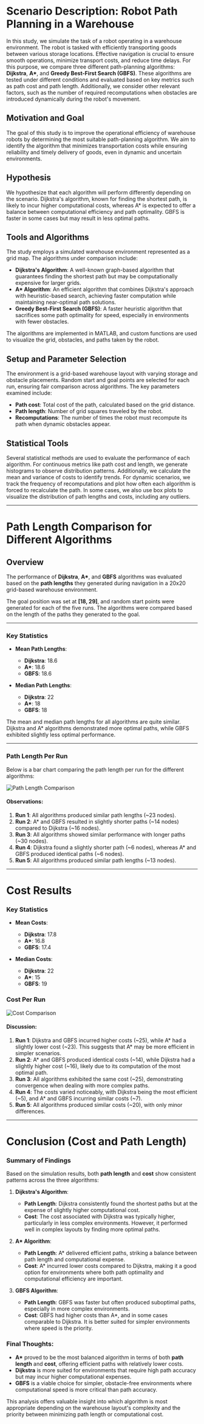 # Scenario Description: Robot Path Planning in a Warehouse

In this study, we simulate the task of a robot operating in a warehouse environment. 
The robot is tasked with efficiently transporting goods between various storage locations. 
Effective navigation is crucial to ensure smooth operations, minimize transport costs, and reduce time delays. 
For this purpose, we compare three different path-planning algorithms: **Dijkstra**, **A\***, and **Greedy Best-First Search (GBFS)**. 
These algorithms are tested under different conditions and evaluated based on key metrics such as path cost and path length. Additionally, we consider other relevant factors, such as the number of required recomputations when obstacles are introduced dynamically during the robot's movement.

## Motivation and Goal

The goal of this study is to improve the operational efficiency of warehouse robots by determining the most suitable path-planning algorithm. 
We aim to identify the algorithm that minimizes transportation costs while ensuring reliability and timely delivery of goods, even in dynamic and uncertain environments.

## Hypothesis

We hypothesize that each algorithm will perform differently depending on the scenario. 
Dijkstra's algorithm, known for finding the shortest path, is likely to incur higher computational costs, whereas A\* is expected to offer a balance between computational efficiency and path optimality. 
GBFS is faster in some cases but may result in less optimal paths.

## Tools and Algorithms

The study employs a simulated warehouse environment represented as a grid map. The algorithms under comparison include:

- **Dijkstra's Algorithm**: A well-known graph-based algorithm that guarantees finding the shortest path but may be computationally expensive for larger grids.
- **A\* Algorithm**: An efficient algorithm that combines Dijkstra's approach with heuristic-based search, achieving faster computation while maintaining near-optimal path solutions.
- **Greedy Best-First Search (GBFS)**: A faster heuristic algorithm that sacrifices some path optimality for speed, especially in environments with fewer obstacles.

The algorithms are implemented in MATLAB, and custom functions are used to visualize the grid, obstacles, and paths taken by the robot.

## Setup and Parameter Selection

The environment is a grid-based warehouse layout with varying storage and obstacle placements. Random start and goal points are selected for each run, ensuring fair comparison across algorithms. The key parameters examined include:

- **Path cost**: Total cost of the path, calculated based on the grid distance.
- **Path length**: Number of grid squares traveled by the robot.
- **Recomputations**: The number of times the robot must recompute its path when dynamic obstacles appear.

## Statistical Tools

Several statistical methods are used to evaluate the performance of each algorithm. For continuous metrics like path cost and length, we generate histograms to observe distribution patterns. Additionally, we calculate the mean and variance of costs to identify trends. For dynamic scenarios, we track the frequency of recomputations and plot how often each algorithm is forced to recalculate the path. In some cases, we also use box plots to visualize the distribution of path lengths and costs, including any outliers.

---

# Path Length Comparison for Different Algorithms

## Overview
The performance of **Dijkstra**, **A\***, and **GBFS** algorithms was evaluated based on the **path lengths** they generated during navigation in a 20x20 grid-based warehouse environment. 

The goal position was set at **[18, 29]**, and random start points were generated for each of the five runs. The algorithms were compared based on the length of the paths they generated to the goal.

---

### Key Statistics

- **Mean Path Lengths**: 
  - **Dijkstra**: 18.6
  - **A\***: 18.6
  - **GBFS**: 18.6

- **Median Path Lengths**: 
  - **Dijkstra**: 22
  - **A\***: 18
  - **GBFS**: 18
  
The mean and median path lengths for all algorithms are quite similar. Dijkstra and A\* algorithms demonstrated more optimal paths, while GBFS exhibited slightly less optimal performance.

---

### Path Length Per Run

Below is a bar chart comparing the path length per run for the different algorithms:

![Path Length Comparison](Images/Path_Length.jpg)

#### Observations:
1. **Run 1**: All algorithms produced similar path lengths (~23 nodes).
2. **Run 2**: A\* and GBFS resulted in slightly shorter paths (~14 nodes) compared to Dijkstra (~16 nodes).
3. **Run 3**: All algorithms showed similar performance with longer paths (~30 nodes).
4. **Run 4**: Dijkstra found a slightly shorter path (~6 nodes), whereas A\* and GBFS produced identical paths (~6 nodes).
5. **Run 5**: All algorithms produced similar path lengths (~13 nodes).

---

# Cost Results

### Key Statistics

- **Mean Costs**: 
  - **Dijkstra**: 17.8
  - **A\***: 16.8
  - **GBFS**: 17.4

- **Median Costs**: 
  - **Dijkstra**: 22
  - **A\***: 15
  - **GBFS**: 19

### Cost Per Run

![Cost Comparison](Images/Cost2.jpg)

#### Discussion:

1. **Run 1**: Dijkstra and GBFS incurred higher costs (~25), while A\* had a slightly lower cost (~23). This suggests that A* may be more efficient in simpler scenarios.
2. **Run 2**: A\* and GBFS produced identical costs (~14), while Dijkstra had a slightly higher cost (~16), likely due to its computation of the most optimal path.
3. **Run 3**: All algorithms exhibited the same cost (~25), demonstrating convergence when dealing with more complex paths.
4. **Run 4**: The costs varied noticeably, with Dijkstra being the most efficient (~5), and A\* and GBFS incurring similar costs (~7).
5. **Run 5**: All algorithms produced similar costs (~20), with only minor differences.

---

# Conclusion (Cost and Path Length)

### Summary of Findings

Based on the simulation results, both **path length** and **cost** show consistent patterns across the three algorithms:

1. **Dijkstra's Algorithm**:
   - **Path Length**: Dijkstra consistently found the shortest paths but at the expense of slightly higher computational cost.
   - **Cost**: The cost associated with Dijkstra was typically higher, particularly in less complex environments. However, it performed well in complex layouts by finding more optimal paths.

2. **A\* Algorithm**:
   - **Path Length**: A* delivered efficient paths, striking a balance between path length and computational expense.
   - **Cost**: A* incurred lower costs compared to Dijkstra, making it a good option for environments where both path optimality and computational efficiency are important.

3. **GBFS Algorithm**:
   - **Path Length**: GBFS was faster but often produced suboptimal paths, especially in more complex environments.
   - **Cost**: GBFS had higher costs than A*, and in some cases comparable to Dijkstra. It is better suited for simpler environments where speed is the priority.

### Final Thoughts:
- **A\*** proved to be the most balanced algorithm in terms of both **path length** and **cost**, offering efficient paths with relatively lower costs.
- **Dijkstra** is more suited for environments that require high path accuracy but may incur higher computational expenses.
- **GBFS** is a viable choice for simpler, obstacle-free environments where computational speed is more critical than path accuracy.

This analysis offers valuable insight into which algorithm is most appropriate depending on the warehouse layout's complexity and the priority between minimizing path length or computational cost.
